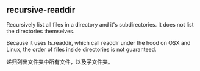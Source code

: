 ## recursive-readdir

Recursively list all files in a directory and it's subdirectories. It does not list the directories themselves.

Because it uses fs.readdir, which call readdir under the hood on OSX and Linux, the order of files inside directories is not guaranteed.



递归列出文件夹中所有文件，以及子文件夹。

